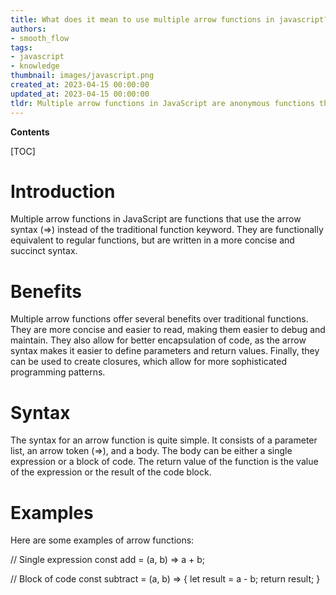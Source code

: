 ```yaml
---
title: What does it mean to use multiple arrow functions in javascript?
authors:
- smooth_flow
tags:
- javascript
- knowledge
thumbnail: images/javascript.png
created_at: 2023-04-15 00:00:00
updated_at: 2023-04-15 00:00:00
tldr: Multiple arrow functions in JavaScript are anonymous functions that are declared using the `arrow` syntax (=>) and can be used to create concise and expressive functions.
---
```


**Contents**

[TOC]

# Introduction

Multiple arrow functions in JavaScript are functions that use the arrow syntax (=>) instead of the traditional function keyword. They are functionally equivalent to regular functions, but are written in a more concise and succinct syntax.

# Benefits

Multiple arrow functions offer several benefits over traditional functions. They are more concise and easier to read, making them easier to debug and maintain. They also allow for better encapsulation of code, as the arrow syntax makes it easier to define parameters and return values. Finally, they can be used to create closures, which allow for more sophisticated programming patterns.

# Syntax

The syntax for an arrow function is quite simple. It consists of a parameter list, an arrow token (=>), and a body. The body can be either a single expression or a block of code. The return value of the function is the value of the expression or the result of the code block.

# Examples

Here are some examples of arrow functions:

// Single expression
const add = (a, b) => a + b;

// Block of code
const subtract = (a, b) => {
  let result = a - b;
  return result;
}
